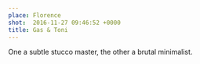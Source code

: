 ```yaml
---
place: Florence
shot:  2016-11-27 09:46:52 +0000
title: Gas & Toni
---
```


One a subtle stucco master, the other a brutal minimalist.
